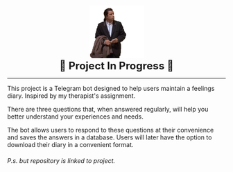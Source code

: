 <div id="header" align="center">
    <img src="/images/in_progress.gif" width="125">
<div id="text" style="font-size: 24px; font-weight: bold; text-align: center;">
    🚧 Project In Progress 🚧
</div>
</div>

----------

This project is a Telegram bot designed to help users maintain a feelings diary. Inspired by my therapist's assignment.

There are three questions that, when answered regularly, will help you better understand your experiences and needs.

The bot allows users to respond to these questions at their convenience and saves the answers in a database.
Users will later have the option to download their diary in a convenient format.


###### P.s. but repository is linked to project.